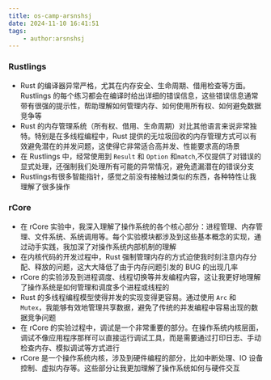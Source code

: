 ```yaml
---
title: os-camp-arsnshsj
date: 2024-11-10 16:41:51
tags:
    - author:arsnshsj
---
```


### Rustlings

+ Rust 的编译器异常严格，尤其在内存安全、生命周期、借用检查等方面。Rustlings 的每个练习都会在编译时给出详细的错误信息，这些错误信息通常带有很强的提示性，帮助理解如何管理内存、如何使用所有权、如何避免数据竞争等
+ Rust 的内存管理系统（所有权、借用、生命周期）对比其他语言来说非常独特。特别是在多线程编程中，Rust 提供的无垃圾回收的内存管理方式可以有效避免潜在的并发问题，这使得它非常适合高并发、性能要求高的场景
+ 在 Rustlings 中，经常使用到 `Result` 和 `Option` 和`match`,不仅提供了对错误的显式处理，还强制我们处理所有可能的异常情况，避免遗漏潜在的错误分支
+ Rustlings有很多智能指针，感觉之前没有接触过类似的东西，各种特性让我理解了很多操作

### rCore

+ 在 rCore 实验中，我深入理解了操作系统的各个核心部分：进程管理、内存管理、文件系统、系统调用等。每个实验模块都涉及到这些基本概念的实现，通过动手实践，我加深了对操作系统内部机制的理解
+ 在内核代码的开发过程中，Rust 强制管理内存的方式迫使我时刻注意内存分配、释放的问题，这大大降低了由于内存问题引发的 BUG 的出现几率
+ rCore 的实验涉及到进程调度、线程切换等并发编程内容，这让我更好地理解了操作系统是如何管理和调度多个进程或线程的
+ Rust 的多线程编程模型使得并发的实现变得更容易。通过使用 `Arc` 和 `Mutex`，我能够有效地管理共享数据，避免了传统的并发编程中容易出现的数据竞争问题
+ 在 rCore 的实验过程中，调试是一个非常重要的部分。在操作系统内核层面，调试不像应用程序那样可以直接运行调试工具，而是需要通过打印日志、手动检查内存、模拟调试等方式进行
+ rCore 是一个操作系统内核，涉及到硬件编程的部分，比如中断处理、IO 设备控制、虚拟内存等。这些部分让我更加理解了操作系统如何与硬件交互